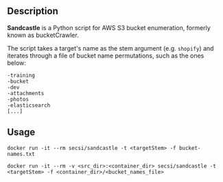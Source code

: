 ## Description

**Sandcastle** is a Python script for AWS S3 bucket enumeration, formerly known as bucketCrawler.

The script takes a target's name as the stem argument (e.g. `shopify`) and iterates through a file of bucket name permutations, such as the ones below:

```
-training
-bucket
-dev
-attachments
-photos
-elasticsearch
[...]
```

## Usage
```
docker run -it --rm secsi/sandcastle -t <targetStem> -f bucket-names.txt

docker run -it --rm -v <src_dir>:<container_dir> secsi/sandcastle -t <targetStem> -f <container_dir>/<bucket_names_file>
```